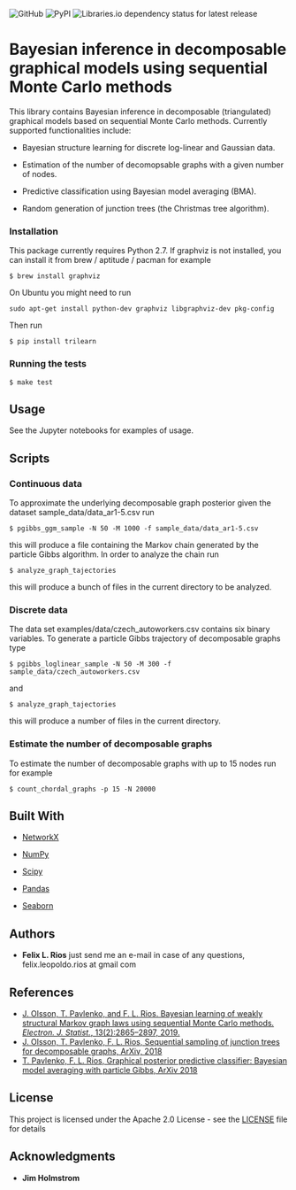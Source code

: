 ![GitHub](https://img.shields.io/github/license/felixleopoldo/trilearn)
![PyPI](https://img.shields.io/pypi/v/trilearn)
![Libraries.io dependency status for latest release](https://img.shields.io/librariesio/release/pypi/trilearn)

# Bayesian inference in decomposable graphical models using sequential Monte Carlo methods
This library contains Bayesian inference in decomposable (triangulated) graphical models based on sequential Monte Carlo methods.
Currently supported functionalities include:

- Bayesian structure learning for discrete log-linear and Gaussian data.

- Estimation of the number of decomopsable graphs with a 
given number of nodes.

- Predictive classification using Bayesian model averaging (BMA).

- Random generation of junction trees (the Christmas tree algorithm).

### Installation
This package currently requires Python 2.7.
If graphviz is not installed, you can install it from brew / aptitude / pacman for example
```
$ brew install graphviz
```
On Ubuntu you might need to run
```
sudo apt-get install python-dev graphviz libgraphviz-dev pkg-config
```

Then run
```
$ pip install trilearn
```

### Running the tests

```
$ make test
```
## Usage
See the Jupyter notebooks for examples of usage.


## Scripts
### Continuous data
To approximate the underlying decomposable graph posterior given the dataset sample_data/data_ar1-5.csv run
```
$ pgibbs_ggm_sample -N 50 -M 1000 -f sample_data/data_ar1-5.csv
```
this will produce a file containing the Markov chain generated by the particle Gibbs algorithm. 
In order to analyze the chain run
```
$ analyze_graph_tajectories
```
this will produce a bunch of files in the current directory to be analyzed.

### Discrete data
The data set examples/data/czech_autoworkers.csv contains six binary variables.
To generate a particle Gibbs trajectory of decomposable graphs type
```
$ pgibbs_loglinear_sample -N 50 -M 300 -f sample_data/czech_autoworkers.csv
```
and
```
$ analyze_graph_tajectories
```
this will produce a number of files in the current directory.

### Estimate the number of decomposable graphs

To estimate the number of decomposable graphs with up to 15 nodes run for example
```
$ count_chordal_graphs -p 15 -N 20000
```
## Built With

* [NetworkX](https://networkx.github.io/documentation/stable/index.html)

* [NumPy](https://docs.scipy.org/doc/)

* [Scipy](https://docs.scipy.org/doc/)

* [Pandas](http://pandas.pydata.org/pandas-docs/stable/)

* [Seaborn](https://seaborn.pydata.org/api.html)
## Authors

* **Felix L. Rios** just send me an e-mail in case of any questions, felix.leopoldo.rios at gmail com 

## References
* [J. Olsson, T. Pavlenko, and F. L. Rios. Bayesian learning of weakly structural Markov graph laws using sequential Monte Carlo methods. *Electron. J. Statist.*, 13(2):2865–2897, 2019.](https://projecteuclid.org/euclid.ejs/1567065622)
* [J. Olsson, T. Pavlenko, F. L. Rios, Sequential sampling of junction trees for decomposable graphs,
 ArXiv, 2018](https://arxiv.org/abs/1806.00584)
* [T. Pavlenko, F. L. Rios, Graphical posterior predictive classifier: Bayesian model averaging with particle Gibbs, ArXiv 2018](https://arxiv.org/abs/1707.06792)

## License

This project is licensed under the Apache 2.0 License - see the [LICENSE](LICENSE) file for details

## Acknowledgments

* **Jim Holmstrom**
